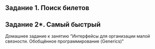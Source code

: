 ## Задание 1. Поиск билетов
## Задание 2*. Самый быстрый
Домашнее задание к занятию "Интерфейсы для организации малой связности. Обобщённое программирование (Generics)"